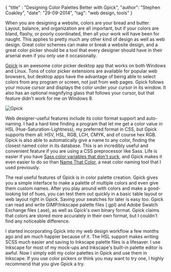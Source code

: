 {
    "title" : "Designing Color Palettes Better with Gpick",
    "author": "Stephen Coakley",
    "date": "29-09-2014",
    "tag": "web design, tools"
}

When you are designing a website, colors are your bread and butter. Layout, balance, and organization are all important, but if your colors are bland, flashy, or poorly coordinated, then all your work will have been for naught. This applies to pretty much any other kind of design as well as web design. Great color schemes can make or break a website design, and a great color picker should be a tool that every designer should have in their arsenal even if you only use it occasionally.

[Gpick](https://code.google.com/p/gpick/) is an awesome color picker desktop app that works on both Windows and Linux. Tons of color picker extensions are available for popular web browsers, but desktop apps have the advantage of being able to select colors from any program or screen, not just from web pages. Gpick follows your mouse cursor and displays the color under your cursor in its window. It also has an optional magnifying glass that follows your cursor, but that feature didn't work for me on Windows 8.

![Gpick](/content/images/gpick.png)

Web designer-useful features include its color format support and auto-naming. I had a hard time finding a program that let me get a color value in HSL (Hue-Saturation-Lightness), my preferred format in CSS, but Gpick supports them all: HSV, HSL, RGB, LCH, CMYK, and of course hex RGB. Gpick is also able to automatically give a name to any color, finding the closest named color in its database. This is an incredibly useful and convenient feature if you are using a CSS preprocessor like Sass. Life is easier if you have [Sass color variables that don't suck](http://davidwalsh.name/sass-color-variables-dont-suck), and Gpick makes it even easier to do so than [Name That Color](http://chir.ag/projects/name-that-color), a neat color naming tool that I used previously.

The real useful features of Gpick is in color palette creation. Gpick gives you a simple interface to make a palette of multiple colors and even give them custom names. After you play around with colors and make a good-looking list of hues, you can test them out quickly in a basic table layout or web layout right in Gpick. Saving your swatches for later is easy too. Gpick can read and write GIMP/Inkscape palette files (.gpl) and Adobe Swatch Exchange files (.ase), as well as Gpick's own binary format. Gpick claims that colors are stored more accurately in their own format, but I couldn't find any noticeable difference.

I started incorporating Gpick into my web design workflow a few months ago and am much happier because of it. The HSL support makes writing SCSS much easier and saving to Inkscape palette files is a lifesaver. I use Inkscape for most of my mock-ups and Inkscape's built-in palette editor is awful. Now I simply edit my color palettes in Gpick and use them in Inkscape. If you use color pickers or think you may want to try one, I highly recommend that you give Gpick a try.
